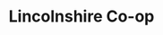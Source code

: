 ---
title: "Lincolnshire Co-op"
url: /grimsby/lincolnshire-co-op-second-avenue/
shop: supermarket
---